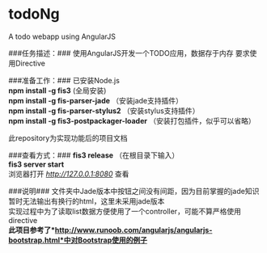 # todoNg
A todo webapp using AngularJS

###任务描述：###
使用AngularJS开发一个TODO应用，数据存于内存 要求使用Directive 

###准备工作：###
已安装Node.js  
**npm install -g fis3** (全局安装)    
**npm install -g fis-parser-jade** （安装jade支持插件）  
**npm install -g fis-parser-stylus2** （安装stylus支持插件）  
**npm install -g fis3-postpackager-loader** （安装打包插件，似乎可以省略）  

此repository为实现功能后的项目文档

###查看方式：###
**fis3 release** （在根目录下输入）  
**fis3 server start**  
浏览器打开 *http://127.0.0.1:8080* 查看

###说明###
文件夹中Jade版本中按钮之间没有间距，因为目前掌握的jade知识暂时无法输出有换行的html，这里未采用jade版本  
实现过程中为了读取list数据方便使用了一个controller，可能不算严格使用directive  
**此项目参考了*http://www.runoob.com/angularjs/angularjs-bootstrap.html*中对Bootstrap使用的例子**  
